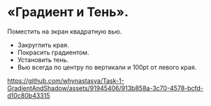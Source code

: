 # «Градиент и Тень».

Поместить на экран квадратную вью.

- Закруглить края.
- Покрасить градиентом.
- Установить тень.
- Вью всегда по центру по вертикали и 100pt от левого края.

  
https://github.com/whynastasya/Task-1-GradientAndShadow/assets/91945406/913b858a-3c70-4578-bcfd-d10c80b43315

